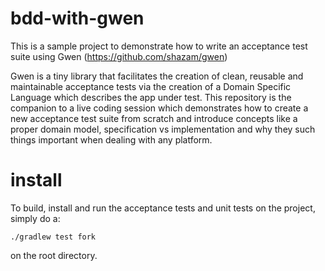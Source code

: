 bdd-with-gwen
=============

This is a sample project to demonstrate how to write an acceptance test suite using Gwen (https://github.com/shazam/gwen)

Gwen is a tiny library that facilitates the creation of clean, reusable and maintainable acceptance tests via the creation of a Domain Specific Language which describes the app under test. This repository is the companion to a live coding session which demonstrates how to create a new acceptance test suite from scratch and introduce concepts like a proper domain model, specification vs implementation and why they such things important when dealing with any platform.

install
=======

To build, install and run the acceptance tests and unit tests on the project, simply do a:

```
./gradlew test fork
```

on the root directory.
